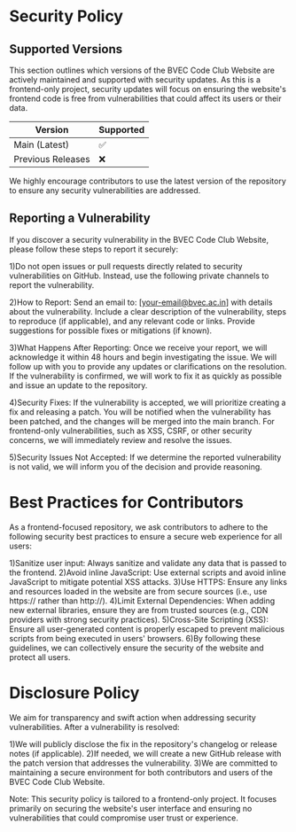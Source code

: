 # Security Policy

## Supported Versions

This section outlines which versions of the BVEC Code Club Website are actively maintained and supported with security updates. As this is a frontend-only project, security updates will focus on ensuring the website's frontend code is free from vulnerabilities that could affect its users or their data.

| Version             | Supported          |
| ------------------- | ------------------ |
| Main (Latest)       | :white_check_mark: |
| Previous Releases   | :x:                |

We highly encourage contributors to use the latest version of the repository to ensure any security vulnerabilities are addressed.

## Reporting a Vulnerability

If you discover a security vulnerability in the BVEC Code Club Website, please follow these steps to report it securely:

1)Do not open issues or pull requests directly related to security vulnerabilities on GitHub. Instead, use the following private channels to report the vulnerability.

2)How to Report:
Send an email to: [your-email@bvec.ac.in] with details about the vulnerability.
Include a clear description of the vulnerability, steps to reproduce (if applicable), and any relevant code or links.
Provide suggestions for possible fixes or mitigations (if known).

3)What Happens After Reporting:
Once we receive your report, we will acknowledge it within 48 hours and begin investigating the issue.
We will follow up with you to provide any updates or clarifications on the resolution.
If the vulnerability is confirmed, we will work to fix it as quickly as possible and issue an update to the repository.

4)Security Fixes:
If the vulnerability is accepted, we will prioritize creating a fix and releasing a patch.
You will be notified when the vulnerability has been patched, and the changes will be merged into the main branch.
For frontend-only vulnerabilities, such as XSS, CSRF, or other security concerns, we will immediately review and resolve the issues.

5)Security Issues Not Accepted:
If we determine the reported vulnerability is not valid, we will inform you of the decision and provide reasoning.

# Best Practices for Contributors
As a frontend-focused repository, we ask contributors to adhere to the following security best practices to ensure a secure web experience for all users:

1)Sanitize user input: Always sanitize and validate any data that is passed to the frontend.
2)Avoid inline JavaScript: Use external scripts and avoid inline JavaScript to mitigate potential XSS attacks.
3)Use HTTPS: Ensure any links and resources loaded in the website are from secure sources (i.e., use https:// rather than http://).
4)Limit External Dependencies: When adding new external libraries, ensure they are from trusted sources (e.g., CDN providers with strong security practices).
5)Cross-Site Scripting (XSS): Ensure all user-generated content is properly escaped to prevent malicious scripts from being executed in users' browsers.
6)By following these guidelines, we can collectively ensure the security of the website and protect all users.

# Disclosure Policy
We aim for transparency and swift action when addressing security vulnerabilities. After a vulnerability is resolved:

1)We will publicly disclose the fix in the repository's changelog or release notes (if applicable).
2)If needed, we will create a new GitHub release with the patch version that addresses the vulnerability.
3)We are committed to maintaining a secure environment for both contributors and users of the BVEC Code Club Website.

Note: This security policy is tailored to a frontend-only project. It focuses primarily on securing the website's user interface and ensuring no vulnerabilities that could compromise user trust or experience.
